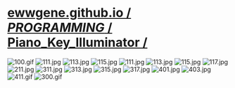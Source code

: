 ﻿
# [ewwgene.github.io /](https://ewwgene.github.io/) [_PROGRAMMING_ /](https://ewwgene.github.io/PROGRAMMING) [Piano_Key_Illuminator /](https://ewwgene.github.io/Piano_Key_Illuminator)

<a id="100"></a> ![100.gif](https://ewwgene.github.io/Piano_Key_Illuminator/100.gif)
<a id="111"></a> ![111.jpg](https://ewwgene.github.io/Piano_Key_Illuminator/111.jpg)
<a id="113"></a> ![113.jpg](https://ewwgene.github.io/Piano_Key_Illuminator/113.jpg)
<a id="115"></a> ![115.jpg](https://ewwgene.github.io/Piano_Key_Illuminator/115.jpg)
<a id="111m"></a> ![111.jpg](https://ewwgene.github.io/Piano_Key_Illuminator/Making/111.jpg)
<a id="113m"></a> ![113.jpg](https://ewwgene.github.io/Piano_Key_Illuminator/Making/113.jpg)
<a id="115m"></a> ![115.jpg](https://ewwgene.github.io/Piano_Key_Illuminator/Making/115.jpg)
<a id="117m"></a> ![117.jpg](https://ewwgene.github.io/Piano_Key_Illuminator/Making/117.jpg)
<a id="211m"></a> ![211.jpg](https://ewwgene.github.io/Piano_Key_Illuminator/Making/211.jpg)
<a id="311m"></a> ![311.jpg](https://ewwgene.github.io/Piano_Key_Illuminator/Making/311.jpg)
<a id="313m"></a> ![313.jpg](https://ewwgene.github.io/Piano_Key_Illuminator/Making/313.jpg)
<a id="315m"></a> ![315.jpg](https://ewwgene.github.io/Piano_Key_Illuminator/Making/315.jpg)
<a id="317m"></a> ![317.jpg](https://ewwgene.github.io/Piano_Key_Illuminator/Making/317.jpg)
<a id="401m"></a> ![401.jpg](https://ewwgene.github.io/Piano_Key_Illuminator/Making/401.jpg)
<a id="403m"></a> ![403.jpg](https://ewwgene.github.io/Piano_Key_Illuminator/Making/403.jpg)
<a id="411m"></a> ![411.gif](https://ewwgene.github.io/Piano_Key_Illuminator/Making/411.gif)
<a id="300"></a> ![300.gif](https://ewwgene.github.io/Piano_Key_Illuminator/300.gif)

